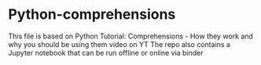 # Python-comprehensions
This file is based on Python Tutorial: Comprehensions - How they work and why you should be using them video on YT
The repo also contains a Jupyter notebook that can be run offline or online via binder
